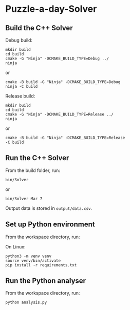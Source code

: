 # Puzzle-a-day-Solver

## Build the C++ Solver

Debug build: 
```
mkdir build
cd build
cmake -G "Ninja" -DCMAKE_BUILD_TYPE=Debug ../
ninja
```
or
```
cmake -B build -G "Ninja" -DCMAKE_BUILD_TYPE=Debug
ninja -C build
```

Release build:
```
mkdir build
cd build
cmake -G "Ninja" -DCMAKE_BUILD_TYPE=Release ../
ninja
```
or
```
cmake -B build -G "Ninja" -DCMAKE_BUILD_TYPE=Release
-C build
```

## Run the C++ Solver

From the build folder, run:
```
bin/Solver
```
or
```
bin/Solver Mar 7
```

Output data is stored in `output/data.csv`.

## Set up Python environment

From the workspace directory, run:

On Linux:
```
python3 -m venv venv
source venv/bin/activate
pip install -r requirements.txt
```

## Run the Python analyser

From the workspace directory, run:

```
python analysis.py
```
